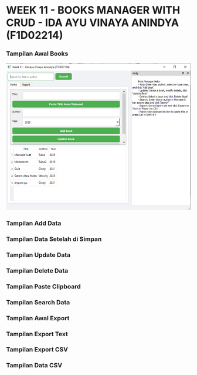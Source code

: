 # WEEK 11 - BOOKS MANAGER WITH CRUD - IDA AYU VINAYA ANINDYA (F1D02214)

### Tampilan Awal Books
![ Tampilan Awal Books](11-awalbooks.png)

### Tampilan Add Data 

### Tampilan Data Setelah di Simpan 

### Tampilan Update Data

### Tampilan Delete Data

### Tampilan Paste Clipboard

### Tampilan Search Data

### Tampilan Awal Export

### Tampilan Export Text

### Tampilan Export CSV

### Tampilan Data CSV
##
